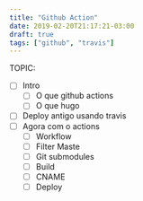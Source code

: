 ```yaml
---
title: "Github Action"
date: 2019-02-20T21:17:21-03:00
draft: true
tags: ["github", "travis"]
---
```


TOPIC:

- [ ] Intro
    - [ ] O que github actions
    - [ ] O que hugo
- [ ] Deploy antigo usando travis
- [ ] Agora com o actions
    - [ ] Workflow
    - [ ] Filter Maste
    - [ ] Git submodules
    - [ ] Build
    - [ ] CNAME
    - [ ] Deploy
